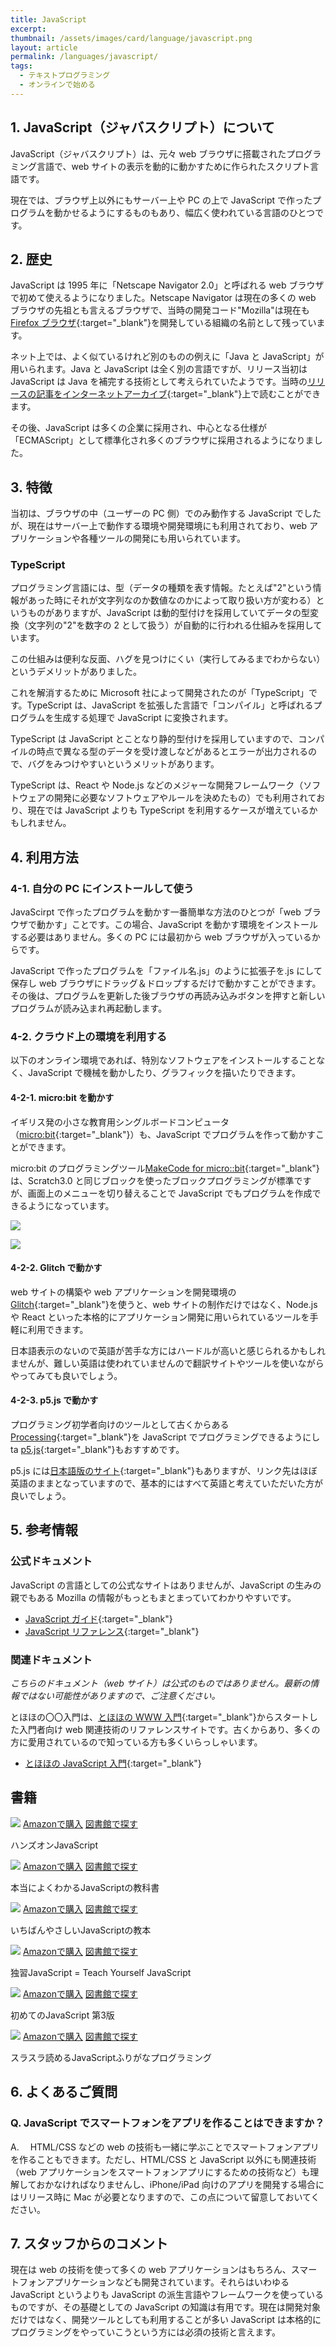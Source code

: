 ```yaml
---
title: JavaScript
excerpt:
thumbnail: /assets/images/card/language/javascript.png
layout: article
permalink: /languages/javascript/
tags:
  - テキストプログラミング
  - オンラインで始める
---
```


## 1. JavaScript（ジャバスクリプト）について

JavaScript（ジャバスクリプト）は、元々 web ブラウザに搭載されたプログラミング言語で、web サイトの表示を動的に動かすために作られたスクリプト言語です。

現在では、ブラウザ上以外にもサーバー上や PC の上で JavaScript で作ったプログラムを動かせるようにするものもあり、幅広く使われている言語のひとつです。

## 2. 歴史

JavaScript は 1995 年に「Netscape Navigator 2.0」と呼ばれる web ブラウザで初めて使えるようになりました。Netscape Navigator は現在の多くの web ブラウザの先祖とも言えるブラウザで、当時の開発コード"Mozilla"は現在も[Firefox ブラウザ](https://www.mozilla.org/ja/firefox/){:target="\_blank"}を開発している組織の名前として残っています。

ネット上では、よく似ているけれど別のものの例えに「Java と JavaScript」が用いられます。Java と JavaScript は全く別の言語ですが、リリース当初は JavaScript は Java を補完する技術として考えられていたようです。当時の[リリースの記事をインターネットアーカイブ](https://web.archive.org/web/20070916144913/http://wp.netscape.com/newsref/pr/newsrelease67.html){:target="\_blank"}上で読むことができます。

その後、JavaScript は多くの企業に採用され、中心となる仕様が「ECMAScript」として標準化され多くのブラウザに採用されるようになりました。

## 3. 特徴

当初は、ブラウザの中（ユーザーの PC 側）でのみ動作する JavaScript でしたが、現在はサーバー上で動作する環境や開発環境にも利用されており、web アプリケーションや各種ツールの開発にも用いられています。

### TypeScript

プログラミング言語には、型（データの種類を表す情報。たとえば"2"という情報があった時にそれが文字列なのか数値なのかによって取り扱い方が変わる）というものがありますが、JavaScript は動的型付けを採用していてデータの型変換（文字列の"2"を数字の 2 として扱う）が自動的に行われる仕組みを採用しています。

この仕組みは便利な反面、ハグを見つけにくい（実行してみるまでわからない）というデメリットがありました。

これを解消するために Microsoft 社によって開発されたのが「TypeScript」です。TypeScript は、JavaScript を拡張した言語で「コンパイル」と呼ばれるプログラムを生成する処理で JavaScript に変換されます。

TypeScript は JavaScript とことなり静的型付けを採用していますので、コンパイルの時点で異なる型のデータを受け渡しなどがあるとエラーが出力されるので、バグをみつけやすいというメリットがあります。

TypeScript は、React や Node.js などのメジャーな開発フレームワーク（ソフトウェアの開発に必要なソフトウェアやルールを決めたもの）でも利用されており、現在では JavaScript よりも TypeScript を利用するケースが増えているかもしれません。

## 4. 利用方法　

### 4-1. 自分の PC にインストールして使う

JavaScirpt で作ったプログラムを動かす一番簡単な方法のひとつが「web ブラウザで動かす」ことです。この場合、JavaScript を動かす環境をインストールする必要はありません。多くの PC には最初から web ブラウザが入っているからです。

JavaScript で作ったプログラムを「ファイル名.js」のように拡張子を.js にして保存し web ブラウザにドラッグ＆ドロップするだけで動かすことができます。その後は、プログラムを更新した後ブラウザの再読み込みボタンを押すと新しいプログラムが読み込まれ再起動します。

### 4-2. クラウド上の環境を利用する

以下のオンライン環境であれば、特別なソフトウェアをインストールすることなく、JavaScript で機械を動かしたり、グラフィックを描いたりできます。

#### 4-2-1. micro:bit を動かす

イギリス発の小さな教育用シングルボードコンピュータ（[micro:bit](https://microbit.org/ja/){:target="\_blank"}）も、JavaScript でプログラムを作って動かすことができます。

micro:bit のプログラミングツール[MakeCode for micro::bit](https://makecode.microbit.org/){:target="\_blank"}は、Scratch3.0 と同じブロックを使ったブロックプログラミングが標準ですが、画面上のメニューを切り替えることで JavaScript でもプログラムを作成できるようになっています。

![](/assets/images/languages/javascript/microbit01.png)

![](/assets/images/languages/javascript/microbit02.png)

#### 4-2-2. Glitch で動かす

web サイトの構築や web アプリケーションを開発環境の[Glitch](https://glitch.com/){:target="\_blank"}を使うと、web サイトの制作だけではなく、Node.js や React といった本格的にアプリケーション開発に用いられているツールを手軽に利用できます。

日本語表示のないので英語が苦手な方にはハードルが高いと感じられるかもしれませんが、難しい英語は使われていませんので翻訳サイトやツールを使いながらやってみても良いでしょう。

#### 4-2-3. p5.js で動かす

プログラミング初学者向けのツールとして古くからある[Processing](https://processing.org/){:target="\_blank"}を JavaScript でプログラミングできるようにし ta
[p5.js](https://p5js.org/){:target="\_blank"}もおすすめです。

p5.js には[日本語版のサイト](https://p5js.jp/){:target="\_blank"}もありますが、リンク先はほぼ英語のままとなっていますので、基本的にはすべて英語と考えていただいた方が良いでしょう。

## 5. 参考情報

### 公式ドキュメント

JavaScript の言語としての公式なサイトはありませんが、JavaScript の生みの親でもある Mozilla の情報がもっともまとまっていてわかりやすいです。

- [JavaScript ガイド](https://developer.mozilla.org/ja/docs/Web/JavaScript/Guide){:target="\_blank"}
- [JavaScript リファレンス](https://developer.mozilla.org/ja/docs/Web/JavaScript/Reference){:target="\_blank"}

### 関連ドキュメント

_こちらのドキュメント（web サイト）は公式のものではありません。最新の情報ではない可能性がありますので、ご注意ください。_

とほほの〇〇入門は、[とほほの WWW 入門](https://www.tohoho-web.com/www.html){:target="\_blank"}からスタートした入門者向け web 関連技術のリファレンスサイトです。古くからあり、多くの方に愛用されているので知っている方も多くいらっしゃいます。

- [とほほの JavaScript 入門](https://www.tohoho-web.com/js/index.htm){:target="\_blank"}

## 書籍

<div class="bookshelf">
	<div class="book">
		<img class="cover" src="https://cover.openbd.jp/9784873119229.jpg">
		<a class="btn amazon" href="https://amazon.jp/dp/4873119227" target="blank">Amazonで購入</a>
		<a class="btn library" href="https://calil.jp/book/4873119227" target="blank">図書館で探す</a>
		<p class="title">ハンズオンJavaScript</p>
	</div>
	<div class="book">
		<img class="cover" src="https://cover.openbd.jp/9784797395150.jpg">
		<a class="btn amazon" href="https://amazon.jp/dp/479739515X" target="blank">Amazonで購入</a>
		<a class="btn library" href="https://calil.jp/book/479739515X" target="blank">図書館で探す</a>
		<p class="title">本当によくわかるJavaScriptの教科書</p>
	</div>
	<div class="book">
		<img class="cover" src="/assets/images/no_image.png">
		<a class="btn amazon" href="https://amazon.jp/dp/4295005924" target="blank">Amazonで購入</a>
		<a class="btn library" href="https://calil.jp/book/4295005924" target="blank">図書館で探す</a>
		<p class="title">いちばんやさしいJavaScriptの教本</p>
	</div>
	<div class="book">
		<img class="cover" src="https://cover.openbd.jp/9784798130842.jpg">
		<a class="btn amazon" href="https://amazon.jp/dp/4798130842" target="blank">Amazonで購入</a>
		<a class="btn library" href="https://calil.jp/book/4798130842" target="blank">図書館で探す</a>
		<p class="title">独習JavaScript = Teach Yourself JavaScript</p>
	</div>
	<div class="book">
		<img class="cover" src="/assets/images/no_image.png">
		<a class="btn amazon" href="https://amazon.jp/dp/4873117836" target="blank">Amazonで購入</a>
		<a class="btn library" href="https://calil.jp/book/4873117836" target="blank">図書館で探す</a>
		<p class="title">初めてのJavaScript 第3版</p>
	</div>
	<div class="book">
		<img class="cover" src="/assets/images/no_image.png">
		<a class="btn amazon" href="https://amazon.jp/dp/4295003859" target="blank">Amazonで購入</a>
		<a class="btn library" href="https://calil.jp/book/4295003859" target="blank">図書館で探す</a>
		<p class="title">スラスラ読めるJavaScriptふりがなプログラミング</p>
	</div>
</div>

## 6. よくあるご質問

### Q. JavaScript でスマートフォンをアプリを作ることはできますか？

A.　 HTML/CSS などの web の技術も一緒に学ぶことでスマートフォンアプリを作ることもできます。ただし、HTML/CSS と JavaScript 以外にも関連技術（web アプリケーションをスマートフォンアプリにするための技術など）も理解しておかなければなりませんし、iPhone/iPad 向けのアプリを開発する場合にはリリース時に Mac が必要となりますので、この点について留意しておいてください。

## 7. スタッフからのコメント

現在は web の技術を使って多くの web アプリケーションはもちろん、スマートフォンアプリケーションなども開発されています。それらはいわゆる JavaScript というよりも JavaScript の派生言語やフレームワークを使っているものですが、その基礎としての JavaScript の知識は有用です。現在は開発対象だけではなく、開発ツールとしても利用することが多い JavaScript は本格的にプログラミングをやっていこうという方には必須の技術と言えます。
